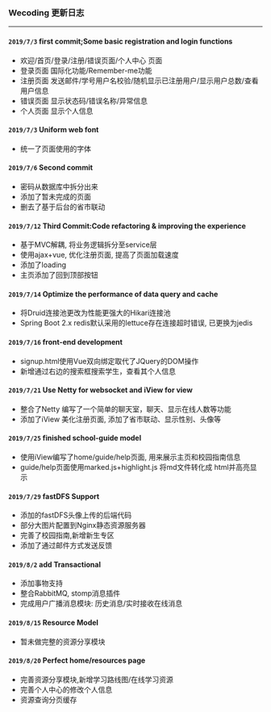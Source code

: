 ### Wecoding 更新日志
---
#### `2019/7/3` first commit;Some basic registration and login functions
* 欢迎/首页/登录/注册/错误页面/个人中心 页面
* 登录页面  国际化功能/Remember-me功能
* 注册页面  发送邮件/学号用户名校验/随机显示已注册用户/显示用户总数/查看用户信息
* 错误页面  显示状态码/错误名称/异常信息
* 个人页面  显示个人信息

#### `2019/7/3` Uniform web font
* 统一了页面使用的字体

#### `2019/7/6` Second commit
* 密码从数据库中拆分出来
* 添加了暂未完成的页面
* 删去了基于后台的省市联动

#### `2019/7/12` Third Commit:Code refactoring & improving the experience
* 基于MVC解耦,  将业务逻辑拆分至service层
* 使用ajax+vue,  优化注册页面,  提高了页面加载速度
* 添加了loading
* 主页添加了回到顶部按钮

#### `2019/7/14` Optimize the performance of data query and cache
* 将Druid连接池更改为性能更强大的Hikari连接池
* Spring Boot 2.x redis默认采用的lettuce存在连接超时错误,  已更换为jedis

#### `2019/7/16` front-end development
* signup.html使用Vue双向绑定取代了JQuery的DOM操作
* 新增通过右边的搜索框搜索学生，查看其个人信息

#### `2019/7/21` Use Netty for websocket and iView for view
* 整合了Netty 编写了一个简单的聊天室，聊天、显示在线人数等功能
* 添加了iView 美化注册页面,  添加了省市联动、显示性别、头像等

#### `2019/7/25` finished school-guide model
* 使用iView编写了home/guide/help页面,  用来展示主页和校园指南信息
* guide/help页面使用marked.js+highlight.js 将md文件转化成 html并高亮显示

#### `2019/7/29` fastDFS Support 
* 添加的fastDFS头像上传的后端代码
* 部分大图片配置到Nginx静态资源服务器
* 完善了校园指南,新增新生专区
* 添加了通过邮件方式发送反馈

#### `2019/8/2` add Transactional
* 添加事物支持
* 整合RabbitMQ, stomp消息插件
* 完成用户广播消息模块: 历史消息/实时接收在线消息

#### `2019/8/15` Resource Model
* 暂未做完整的资源分享模块

#### `2019/8/20` Perfect home/resources page
* 完善资源分享模块,新增学习路线图/在线学习资源
* 完善个人中心的修改个人信息
* 资源查询分页缓存

<br>
